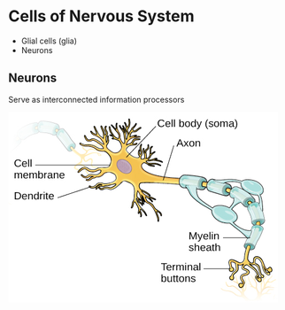 # Cells of Nervous System

- Glial cells (glia)
- Neurons

## Neurons

Serve as interconnected information processors

![img.png](neuron-structure.png)
